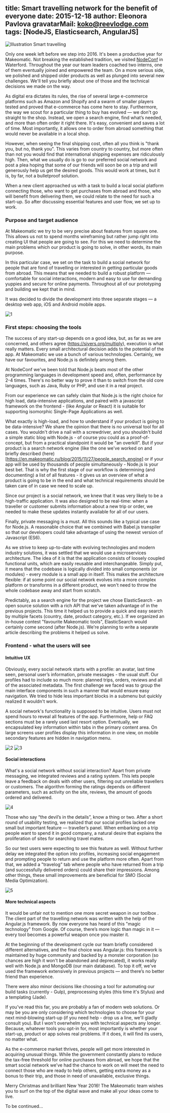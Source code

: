 title: Smart travelling network for the benefit of everyone
date: 2015-12-18
author: Eleonora Pavlova
gravatarMail: koko@reevlodge.com
tags: [NodeJS, Elasticsearch, AngularJS]
---

![Illustration Smart travelling](/blog/images/f4f_main.jpg)

Only one week left before we step into 2016. It's been a productive year for Makeomatic. Not breaking the established tradition, we visited [NodeConf](http://nodeconfeu.com/) in Waterford. Throughout the year our team leaders coached two interns, one of them eventually joined and empowered the team. On a more serious side, we polished and shipped older products as well as plunged into several new challenges. We'll tell you briefly about one of those and the technical decisions we made on the way.

<!-- more -->

As digital era dictates its rules, the rise of several large e-commerce platforms such as Amazon and Shopify and a swarm of smaller players tested and proved that e-commerce has come here to stay. Furthermore, the way we scout for a particular thing to buy has evolved — we don't go straight to the shop. Instead, we open a search engine, find what’s needed, and more than often order it right there. It's easy, convenient and saves a lot of time. Most importantly, it allows one to order from abroad something that would never be available in a local shop. 

However, when seeing the final shipping cost, often all you think is "thank you, but no, thank you". This varies from country to country, but more often than not you would find that international shipping expenses are ridiculously high. Then, what we usually do  is go to our preferred social network and post a plea hoping that some of our friends will soon be on a trip and will generously help us get the desired goods. This would work at times, but it is, by far, not a bulletproof solution.

When a new client approached us with a task to build a local social platform connecting those, who want to get purchases from abroad and those, who will benefit from delivering them, we could relate to the need for such a start-up. So after discussing essential features and user flow, we set up to work.  

### Purpose and target audience

At Makeomatic we try to be very precise about features from square one. This allows us not to spend months wireframing but rather jump right into creating UI that people are going to see. For this we need to determine the main problems which our product is going to solve, in other words, its main purpose. 

In this particular case, we set on the task to build a social network for people that are fond of travelling or interested in getting particular goods from abroad. This means that we needed to build a robust platform — comfortable for social interactions, modern and easy to use for demanding yuppies and secure for online payments. Throughout all of our prototyping and building we kept that in mind.

It was decided to divide the development into three separate stages — a desktop web app, iOS and Android mobile apps.

![1](/blog/images/1.jpg)

### First steps: choosing the tools

The success of any start-up depends on a good idea, but, as far as we are concerned, and others agree (https://sivers.org/multiply), execution is what really matters. Every small architectural decision adds to the potential of the app. At Makeomatic we use a bunch of various technologies. Certainly, we have our favourites, and Node.js is definitely among them. 

At NodeConf we've been told that Node.js beats most of the other programming languages in development speed and, often, performance by 2-4 times. There's no better way to prove it than to switch from the old core languages, such as Java, Ruby or PHP, and use it in a real project. 

From our experience we can safely claim that Node.js is the right choice for high load, data-intensive applications, and paired with a javascript framework on the frontend - (like Angular or React) it is suitable for supporting isomorphic Single-Page Applications as well. 

What exactly is high-load, and how to understand if your product is going to be data-intensive?  We share the opinion that there is no universal tool for all cases. You wouldn't drive a nail with a screwdriver, and you shouldn't build a simple static blog with Node.js - of course you could as a proof-of-concept, but from a practical standpoint it would be "an overkill". But if your product is a search network engine (like the one we've worked on and briefly described (here)[https://en.makeomatic.ru/blog/2015/11/27/people_search_engine] or if your app will be used by thousands of people simultaneously - Node.js is your best bet. That is why the first stage of our workflow is determining (and documenting) a list of all features - it gives us an overview of what a product is going to be in the end and what technical requirements should be taken care of in case we need to scale up.

Since our project is a social network, we knew that it was very likely to be a high-traffic application. It was also designed to be real-time: when a traveller or customer submits  information about a new trip or order, we needed to make these updates instantly available for all of our users. 

Finally, private messaging is a must. All this sounds like a typical use case for Node.js. A reasonable choice that we combined with Babel.js transpiler so that our developers could take advantage of using the newest version of Javascript (ES6).  

As we strive to keep up-to-date with evolving technologies and modern industry solutions, it was settled that we would use a microservices architecture. The idea of it is that the application consists of loosely coupled functional units, which are easily reusable and interchangeable. Simply put, it means that the codebase is logically divided into small components (or modules) - every module is a small app in itself. This makes the architecture flexible: if at some point our social network evolves into a more complex platform or transforms in a different product, we won't need to throw the whole codebase away and start from scratch. 

Predictably, as a search engine for the project we chose ElasticSearch - an open source solution with a rich API that we've taken advantage of in the previous projects. This time it helped us to provide a quick and easy search by multiple facets (country, date, product category, etc.). If we organized an in-house contest "favourite Makeomatic tools", ElasticSearch would certainly come second (after Node.js). We're planning to write a separate article describing the problems it helped us solve.

### Frontend - what the users will see

#### Intuitive UX

Obviously, every social network starts with a profile: an avatar, last time seen, personal user’s information, private messages - the usual stuff. Our profiles had to include so much more: planned trips, orders, reviews and all of the associated metadata. The first challenge we faced was to group the main interface components in such a manner that would ensure easy navigation. We tried to hide less important blocks in a submenu but quickly realized it wouldn't work. 

A social network's functionality is supposed to be intuitive. Users must not spend  hours to reveal all features of the app. Furthermore, help or FAQ sections must be a rarely used last resort option. Eventually, we encapsulated key information within tabs in the primary content area. On large screens user profiles display this information in one view, on mobile secondary features are hidden in navigation menu.

![2](/blog/images/2.jpg)
![3](/blog/images/3.jpg)



#### Social interactions

What's a social network without social interaction? Apart from private messaging, we integrated reviews and a rating system. This lets people leave a feedback on deals with other users, filtering out unreliable travellers or customers. The algorithm forming the ratings depends on different parameters, such as activity on the site, reviews, the amount of goods ordered and delivered.

![4](/blog/images/4.jpg)


Those who say “the devil’s in the details”, know a thing or two. After a short round of usability testing, we realized that our social profiles lacked one small but important feature — traveller’s panel. When embarking on a trip people want to spend it in good company, a natural desire that explains the proliferation of sites for searching travel mates. 

So our test users were expecting to see this feature as well. Without further delay we integrated the option into profiles, increasing social engagement and prompting people to return and use the platform more often. Apart from that, we added a "travelog" tab where people who have returned from a trip (and successfully delivered orders) could share their impressions. Among other things, these small improvements are beneficial for SMO (Social Media Optimization).

![5](/blog/images/5.png)

#### More technical aspects

It would be unfair not to mention one more secret weapon in our toolbox . The client part of the travelling network was written with the help of the Angular.js framework. By now everyone has heard of this "magic technology" from Google. Of course, there’s more logic than magic in it — every tool becomes a powerful weapon once you master it. 

At the beginning of the development cycle our team briefly considered different alternatives, and the final choice was Angular.js: this framework is maintained by huge community and backed by a monster corporation (so chances are high it won't be abandoned and deprecated), it works really well with Node.js and MongoDB (our main database). To top it off, we've used the framework extensively in previous projects — and there’s no better friend than experience.

There were also minor decisions like choosing a tool for automating our build tasks (currently - Gulp), preprocessing styles (this time it's Stylus) and a templating (Jade).

If you've read this far, you are probably a fan of modern web solutions. Or may be you are only considering which technologies to choose for your next mind-blowing start-up (if you need help - drop us a line, we'll gladly consult you). But I won't overwhelm you with technical aspects any longer. Because, whatever tools you opt-in  for, most importantly is whether your start-up, product or app solves real problems. If it does, it will find its users, no matter what. 

As the e-commerce market thrives, people will get more interested in acquiring unusual things. While the government constantly plans to reduce the tax-free threshold for online purchases from abroad, we hope that the smart social network we’ve had the chance to work on will meet the need to connect those who are ready to help others, getting extra money as a bonus to their trip, and those in need of unavailable, exclusive things. 

Merry Christmas and brilliant New Year 2016! The Makeomatic team wishes you to surf on the top of the digital wave and make all your ideas come to live.

To be continued...



